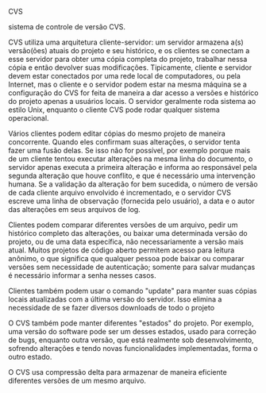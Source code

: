 CVS

sistema de controle de versão CVS.

CVS utiliza uma arquitetura cliente-servidor: um servidor armazena a(s) versão(ões) atuais do projeto e seu histórico, e os clientes se conectam a esse servidor para obter uma cópia completa do projeto, trabalhar nessa cópia e então devolver suas modificações. Tipicamente, cliente e servidor devem estar conectados por uma rede local de computadores, ou pela Internet, mas o cliente e o servidor podem estar na mesma máquina se a configuração do CVS for feita de maneira a dar acesso a versões e histórico do projeto apenas a usuários locais. O servidor geralmente roda sistema ao estilo Unix, enquanto o cliente CVS pode rodar qualquer sistema operacional.


Vários clientes podem editar cópias do mesmo projeto de maneira concorrente. Quando eles confirmam suas alterações, o servidor tenta fazer uma fusão delas. Se isso não for possível, por exemplo porque mais de um cliente tentou executar alterações na mesma linha do documento, o servidor apenas executa a primeira alteração e informa ao responsável pela segunda alteração que houve conflito, e que é necessário uma intervenção humana. Se a validação da alteração for bem sucedida, o número de versão de cada cliente arquivo envolvido é incrementado, e o servidor CVS escreve uma linha de observação (fornecida pelo usuário), a data e o autor das alterações em seus arquivos de log.

Clientes podem comparar diferentes versões de um arquivo, pedir um histórico completo das alterações, ou baixar uma determinada versão do projeto, ou de uma data específica, não necessariamente a versão mais atual. Muitos projetos de código aberto permitem acesso para leitura anônimo, o que significa que qualquer pessoa pode baixar ou comparar versões sem necessidade de autenticação; somente para salvar mudanças é necessário informar a senha nesses casos.

Clientes também podem usar o comando "update" para manter suas cópias locais atualizadas com a última versão do servidor. Isso elimina a necessidade de se fazer diversos downloads de todo o projeto


O CVS também pode manter diferentes "estados" do projeto. Por exemplo, uma versão do software pode ser um desses estados, usado para correção de bugs, enquanto outra versão, que está realmente sob desenvolvimento, sofrendo alterações e tendo novas funcionalidades implementadas, forma o outro estado.

O CVS usa compressão delta para armazenar de maneira eficiente diferentes versões de um mesmo arquivo.
